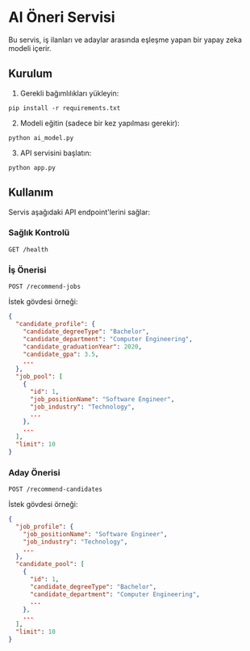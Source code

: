 # AI Öneri Servisi

Bu servis, iş ilanları ve adaylar arasında eşleşme yapan bir yapay zeka modeli içerir.

## Kurulum

1. Gerekli bağımlılıkları yükleyin:
```
pip install -r requirements.txt
```

2. Modeli eğitin (sadece bir kez yapılması gerekir):
```
python ai_model.py
```

3. API servisini başlatın:
```
python app.py
```

## Kullanım

Servis aşağıdaki API endpoint'lerini sağlar:

### Sağlık Kontrolü

```
GET /health
```

### İş Önerisi

```
POST /recommend-jobs
```

İstek gövdesi örneği:
```json
{
  "candidate_profile": {
    "candidate_degreeType": "Bachelor",
    "candidate_department": "Computer Engineering",
    "candidate_graduationYear": 2020,
    "candidate_gpa": 3.5,
    ...
  },
  "job_pool": [
    {
      "id": 1,
      "job_positionName": "Software Engineer",
      "job_industry": "Technology",
      ...
    },
    ...
  ],
  "limit": 10
}
```

### Aday Önerisi

```
POST /recommend-candidates
```

İstek gövdesi örneği:
```json
{
  "job_profile": {
    "job_positionName": "Software Engineer",
    "job_industry": "Technology",
    ...
  },
  "candidate_pool": [
    {
      "id": 1,
      "candidate_degreeType": "Bachelor",
      "candidate_department": "Computer Engineering",
      ...
    },
    ...
  ],
  "limit": 10
}
``` 
